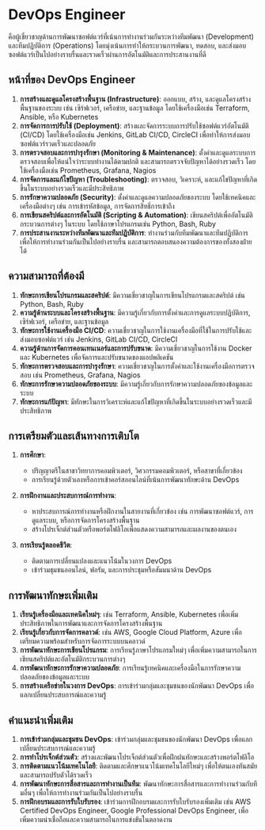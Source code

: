 # DevOps Engineer
คือผู้เชี่ยวชาญด้านการพัฒนาซอฟต์แวร์ที่เน้นการทำงานร่วมกันระหว่างทีมพัฒนา (Development) และทีมปฏิบัติการ (Operations) โดยมุ่งเน้นการทำให้กระบวนการพัฒนา, ทดสอบ, และส่งมอบซอฟต์แวร์เป็นไปอย่างราบรื่นและรวดเร็วผ่านการอัตโนมัติและการประสานงานที่ดี

## หน้าที่ของ DevOps Engineer

1. **การสร้างและดูแลโครงสร้างพื้นฐาน (Infrastructure)**: ออกแบบ, สร้าง, และดูแลโครงสร้างพื้นฐานของระบบ เช่น เซิร์ฟเวอร์, เครือข่าย, และฐานข้อมูล โดยใช้เครื่องมือเช่น Terraform, Ansible, หรือ Kubernetes
2. **การจัดการการปรับใช้ (Deployment)**: สร้างและจัดการระบบการปรับใช้ซอฟต์แวร์อัตโนมัติ (CI/CD) โดยใช้เครื่องมือเช่น Jenkins, GitLab CI/CD, CircleCI เพื่อทำให้การส่งมอบซอฟต์แวร์รวดเร็วและปลอดภัย
3. **การตรวจสอบและการบำรุงรักษา (Monitoring & Maintenance)**: ตั้งค่าและดูแลระบบการตรวจสอบเพื่อให้แน่ใจว่าระบบทำงานได้ตามปกติ และสามารถตรวจจับปัญหาได้อย่างรวดเร็ว โดยใช้เครื่องมือเช่น Prometheus, Grafana, Nagios
4. **การจัดการและแก้ไขปัญหา (Troubleshooting)**: ตรวจสอบ, วิเคราะห์, และแก้ไขปัญหาที่เกิดขึ้นในระบบอย่างรวดเร็วและมีประสิทธิภาพ
5. **การรักษาความปลอดภัย (Security)**: ตั้งค่าและดูแลความปลอดภัยของระบบ โดยใช้เทคนิคและเครื่องมือต่างๆ เช่น การเข้ารหัสข้อมูล, การจัดการสิทธิ์การเข้าถึง
6. **การเขียนสคริปต์และการอัตโนมัติ (Scripting & Automation)**: เขียนสคริปต์เพื่ออัตโนมัติกระบวนการต่างๆ ในระบบ โดยใช้ภาษาโปรแกรมเช่น Python, Bash, Ruby
7. **การประสานงานระหว่างทีมพัฒนาและทีมปฏิบัติการ**: ทำงานร่วมกับทีมพัฒนาและทีมปฏิบัติการเพื่อให้การทำงานร่วมกันเป็นไปอย่างราบรื่น และสามารถตอบสนองความต้องการของทั้งสองฝ่ายได้

## ความสามารถที่ต้องมี

1. **ทักษะการเขียนโปรแกรมและสคริปต์**: มีความเชี่ยวชาญในการเขียนโปรแกรมและสคริปต์ เช่น Python, Bash, Ruby
2. **ความรู้ด้านระบบและโครงสร้างพื้นฐาน**: มีความรู้เกี่ยวกับการตั้งค่าและการดูแลระบบปฏิบัติการ, เซิร์ฟเวอร์, เครือข่าย, และฐานข้อมูล
3. **ทักษะการใช้งานเครื่องมือ CI/CD**: ความเชี่ยวชาญในการใช้งานเครื่องมือที่ใช้ในการปรับใช้และส่งมอบซอฟต์แวร์ เช่น Jenkins, GitLab CI/CD, CircleCI
4. **ความรู้ด้านการจัดการคอนเทนเนอร์และการปรับขนาด**: มีความเชี่ยวชาญในการใช้งาน Docker และ Kubernetes เพื่อจัดการและปรับขนาดของแอปพลิเคชัน
5. **ทักษะการตรวจสอบและการบำรุงรักษา**: ความเชี่ยวชาญในการตั้งค่าและใช้งานเครื่องมือการตรวจสอบ เช่น Prometheus, Grafana, Nagios
6. **ทักษะการรักษาความปลอดภัยของระบบ**: มีความรู้เกี่ยวกับการรักษาความปลอดภัยของข้อมูลและระบบ
7. **ทักษะการแก้ปัญหา**: มีทักษะในการวิเคราะห์และแก้ไขปัญหาที่เกิดขึ้นในระบบอย่างรวดเร็วและมีประสิทธิภาพ

## การเตรียมตัวและเส้นทางการเติบโต

1. **การศึกษา**:
    - ปริญญาตรีในสาขาวิทยาการคอมพิวเตอร์, วิศวกรรมคอมพิวเตอร์, หรือสาขาที่เกี่ยวข้อง
    - การเรียนรู้ด้วยตัวเองหรือการเข้าคอร์สออนไลน์ที่เน้นการพัฒนาทักษะด้าน DevOps

2. **การฝึกงานและประสบการณ์การทำงาน**:
    - หาประสบการณ์การทำงานหรือฝึกงานในสายงานที่เกี่ยวข้อง เช่น การพัฒนาซอฟต์แวร์, การดูแลระบบ, หรือการจัดการโครงสร้างพื้นฐาน
    - สร้างโปรเจ็กต์ส่วนตัวหรือพอร์ตโฟลิโอเพื่อแสดงความสามารถและผลงานของตนเอง

3. **การเรียนรู้ตลอดชีวิต**:
    - ติดตามการเปลี่ยนแปลงและแนวโน้มในวงการ DevOps
    - เข้าร่วมชุมชนออนไลน์, ฟอรัม, และการประชุมหรือสัมมนาด้าน DevOps

## การพัฒนาทักษะเพิ่มเติม

1. **เรียนรู้เครื่องมือและเทคนิคใหม่ๆ**: เช่น Terraform, Ansible, Kubernetes เพื่อเพิ่มประสิทธิภาพในการพัฒนาและการจัดการโครงสร้างพื้นฐาน
2. **เรียนรู้เกี่ยวกับการจัดการคลาวด์**: เช่น AWS, Google Cloud Platform, Azure เพื่อเตรียมความพร้อมสำหรับการจัดการระบบบนคลาวด์
3. **การพัฒนาทักษะการเขียนโปรแกรม**: การเรียนรู้ภาษาโปรแกรมใหม่ๆ เพื่อเพิ่มความสามารถในการเขียนสคริปต์และอัตโนมัติกระบวนการต่างๆ
4. **การพัฒนาทักษะการรักษาความปลอดภัย**: การเรียนรู้เทคนิคและเครื่องมือในการรักษาความปลอดภัยของข้อมูลและระบบ
5. **การสร้างเครือข่ายในวงการ DevOps**: การเข้าร่วมกลุ่มและชุมชนของนักพัฒนา DevOps เพื่อแลกเปลี่ยนประสบการณ์และความรู้

## คำแนะนำเพิ่มเติม

1. **การเข้าร่วมกลุ่มและชุมชน DevOps**: เข้าร่วมกลุ่มและชุมชนของนักพัฒนา DevOps เพื่อแลกเปลี่ยนประสบการณ์และความรู้
2. **การทำโปรเจ็กต์ส่วนตัว**: สร้างและพัฒนาโปรเจ็กต์ส่วนตัวเพื่อฝึกฝนทักษะและสร้างพอร์ตโฟลิโอ
3. **การติดตามแนวโน้มเทคโนโลยี**: ติดตามและศึกษาแนวโน้มเทคโนโลยีใหม่ๆ เพื่อให้ตนเองทันสมัยและสามารถปรับตัวได้รวดเร็ว
4. **การพัฒนาทักษะการสื่อสารและการทำงานเป็นทีม**: พัฒนาทักษะการสื่อสารและการทำงานร่วมกับทีมอื่นๆ เพื่อให้การทำงานร่วมกันเป็นไปอย่างราบรื่น
5. **การฝึกอบรมและการรับใบรับรอง**: เข้าร่วมการฝึกอบรมและการรับใบรับรองเพิ่มเติม เช่น AWS Certified DevOps Engineer, Google Professional DevOps Engineer, เพื่อเพิ่มความน่าเชื่อถือและความสามารถในการแข่งขันในตลาดงาน